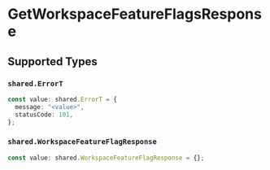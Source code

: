 # GetWorkspaceFeatureFlagsResponse


## Supported Types

### `shared.ErrorT`

```typescript
const value: shared.ErrorT = {
  message: "<value>",
  statusCode: 101,
};
```

### `shared.WorkspaceFeatureFlagResponse`

```typescript
const value: shared.WorkspaceFeatureFlagResponse = {};
```

